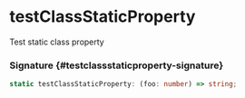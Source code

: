 # testClassStaticProperty

Test static class property

### Signature {#testclassstaticproperty-signature}

```typescript
static testClassStaticProperty: (foo: number) => string;
```

